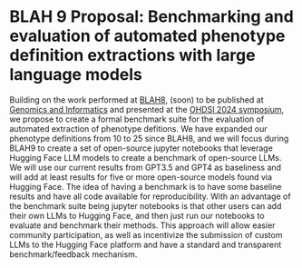 # BLAH 9 Proposal: Benchmarking and evaluation of automated phenotype definition extractions with large language models

Building on the work performed at [BLAH8](https://docs.google.com/presentation/d/1zfoxt6Kif8lygkLqJPGHxMpKzW7S04ULEcM9pWpcXpw/edit?usp=sharing), (soon) to be published at [Genomics and Informatics](https://www.researchsquare.com/article/rs-4798033/v1) and presented at the [OHDSI 2024 symposium](https://www.ohdsi.org/2024showcase-52/), we propose to create a formal benchmark suite for the evaluation of automated extraction of phenotype defitions. We have expanded our phenotype definitions from 10 to 25 since BLAH8, and we will focus during BLAH9 to create a set of open-source jupyter notebooks that leverage Hugging Face LLM models to create a benchmark of open-source LLMs. We will use our current results from GPT3.5 and GPT4 as baseliness and will add at least results for five or more open-source models found via Hugging Face. The idea of having a benchmark is to have some baseline results and have all code available for reproducibility. With an advantage of the benchmark suite being jupyter notebooks is that other users can add their own LLMs to Hugging Face, and then just run our notebooks to evaluate and benchmark their methods. This approach will allow easier community participation, as well as incentivize the submission of custom LLMs to the Hugging Face platform and have a standard and transparent benchmark/feedback mechanism.

